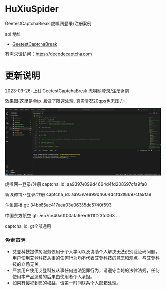 # HuXiuSpider

GeetestCaptchaBreak 虎嗅网登录/注册案例

api 地址

* [GeetestCaptchaBreak](https://github.com/aidencaptcha/GeetestCaptchaBreak)


有需求请访问：https://decodecaptcha.com


# 更新说明
2023-09-26: 上线 GeetestCaptchaBreak 虎嗅网登录/注册案例

效果图(这里是单ip, 且做了限速处理, 真实情况20qps也无压力)：

![image](https://github.com/aidencaptcha/HuXiuSpider/blob/main/examples/screenshots.gif)




虎嗅网--登录/注册 captcha_id: aa9397e899d4664d4fd208697cfa9fa8

新浪微博--登录/注册 captcha_id: aa9397e899d4664d4fd208697cfa9fa8

斗鱼直播 gt: 34bb65ac417eea03e06385dc5740f593 

中国东方航空 gt: 7e57ce40a0f00afa6eed611ff23fd063
...

captcha_id, gt全部通用




### 免责声明
* 艾登科技提供的服务仅用于个人学习以及协助个人解决无法识别验证码问题，用户使用艾登科技从事的任何行为均不代表艾登科技的意志和观点，与艾登科技的立场无关。
* 严禁用户使用艾登科技从事任何违法犯罪行为，请遵守当地的法律法规，任何使用本产品造成的后果由使用者个人承担。
* 如果有侵犯到您的权益，请第一时间联系个人邮箱处理。
